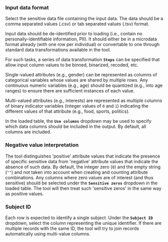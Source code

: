 ### Input data format

Select the sensitive data file containing the input data. The data should be a comma separated values (.csv) or tab separated values (.tsv) format.

Input data should be de-identified prior to loading (i.e., contain no personally-identifiable information, PII). It should either be in a microdata format already (with one row per individual) or convertable to one through standard data transformations available in the tool.

For such tasks, a series of data transformation **`Steps`** can be specified that allow input column values to be binned, binarized, recoded, etc.

Single-valued attributes (e.g., gender) can be represented as columns of categorical variables whose values are shared by multiple rows. Any continuous numeric variables (e.g., age) should be quantized (e.g., into age ranges) to ensure there are sufficient instances of each value. 

Multi-valued attributes (e.g., interests) are represented as multiple columns of binary indicator variables (integer values of `0` and `1`) indicating the different values of that attribute (e.g., food, sports, politics).

In the loaded table, the **`Use columns`** dropdown may be used to specify which data columns should be included in the output. By default, all columns are included.

### Negative value interpretation

The tool distinguishes 'positive' attribute values that indicate the presence of specific sensitive data from 'negative' attribute values that indicate the absence of such data. By default, the integer zero (`0`) and the empty string (`""`) and not taken into account when creating and counting attribute combinations. Any columns where zero values are of interest (and thus sensitive) should be selected under the **`Sensitive zeros`** dropdown in the loaded table. The tool will then treat such 'sensitive zeros' in the same way as positive values.

### Subject ID

Each row is expected to identify a single subject. Under the **`Subject ID`** dropdown, select the column representing the unique identifier. If there are multiple records with the same ID, the tool will try to join records automatically using multi-value columns.
